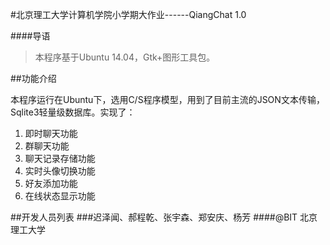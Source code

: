 #北京理工大学计算机学院小学期大作业------QiangChat 1.0

####导语
>本程序基于Ubuntu 14.04，Gtk+图形工具包。

##功能介绍

本程序运行在Ubuntu下，选用C/S程序模型，用到了目前主流的JSON文本传输，Sqlite3轻量级数据库。实现了：
1. 即时聊天功能
2. 群聊天功能
3. 聊天记录存储功能
4. 实时头像切换功能
5. 好友添加功能
6. 在线状态显示功能

##开发人员列表
###迟泽闻、郝程乾、张宇森、郑安庆、杨芳
####@BIT 北京理工大学
